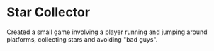 # Star Collector

Created a small game involving a player running and jumping around platforms, collecting stars and avoiding "bad guys".
